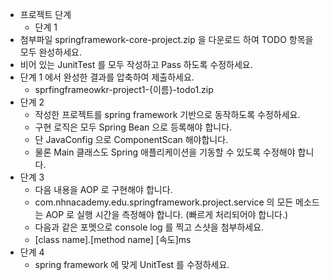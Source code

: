 - 프로젝트 단계
  - 단계 1
- 첨부파일 springframework-core-project.zip 을 다운로드 하여 TODO 항목을 모두 완성하세요.
- 비어 있는 JunitTest 를 모두 작성하고 Pass 하도록 수정하세요.
- 단계 1 에서 완성한 결과를 압축하여 제출하세요.
  - sprfingframeowkr-project1-{이름}-todo1.zip
- 단계 2
  - 작성한 프로젝트를 spring framework 기반으로 동작하도록 수정하세요.
  - 구현 로직은 모두 Spring Bean 으로 등록해야 합니다.
  - 단 JavaConfig 으로 ComponentScan 해야합니다.
  - 물론 Main 클래스도 Spring 애플리케이션을 기동할 수 있도록 수정해야 합니다.
- 단계 3
  - 다음 내용을 AOP 로 구현해야 합니다.
  - com.nhnacademy.edu.springframework.project.service 의 모든 메소드는 AOP 로 실행 시간을 측정해야 합니다. (빠르게 처리되어야 합니다.)
  - 다음과 같은 포멧으로 console log 를 찍고 스샷을 첨부하세요.
  - [class name].[method name] [속도]ms
- 단계 4
  - spring framework 에 맞게 UnitTest 를 수정하세요.
